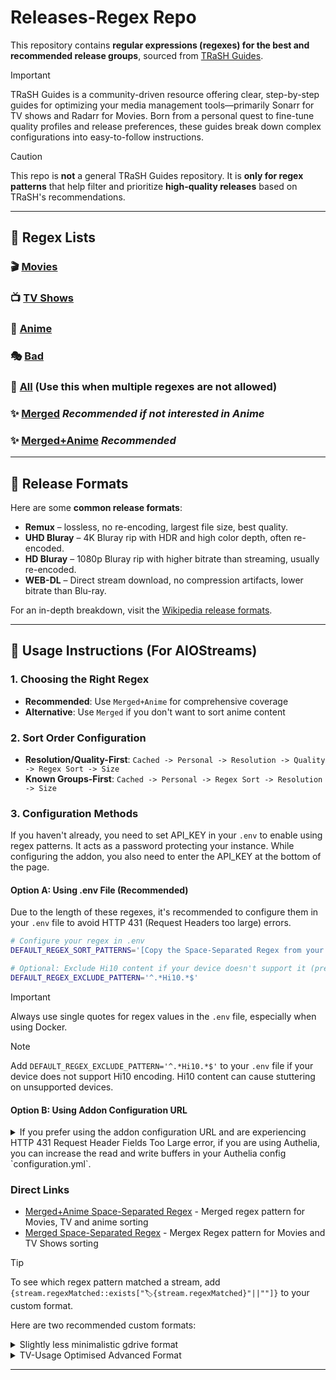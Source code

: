 # Releases-Regex Repo
This repository contains **regular expressions (regexes) for the best and recommended release groups**, sourced from [TRaSH Guides](https://trash-guides.info).

> [!IMPORTANT]
> TRaSH Guides is a community-driven resource offering clear, step-by-step guides for optimizing your media management tools—primarily Sonarr for TV shows and Radarr for Movies. Born from a personal quest to fine-tune quality profiles and release preferences, these guides break down complex configurations into easy-to-follow instructions.

> [!CAUTION]
> This repo is **not** a general TRaSH Guides repository. It is **only for regex patterns** that help filter and prioritize **high-quality releases** based on TRaSH's recommendations.

---

## 📂 Regex Lists
### 🎬 **[Movies](Source%20Regexes/Movie.md)** 
### 📺 **[TV Shows](Source%20Regexes/TV.md)**  
### 🍥 **[Anime](Source%20Regexes/Anime.md)**
### 🎭 **[Bad](Source%20Regexes/Bad.md)**
### 📝 **[All](All.md)** **(Use this when multiple regexes are not allowed)**

### ✨ **[Merged](Merged.md)** *Recommended if not interested in Anime*
### ✨ **[Merged+Anime](Merged+Anime.md)** *Recommended*

---

## 📖 Release Formats  

Here are some **common release formats**:

- **Remux** – lossless, no re-encoding, largest file size, best quality.
- **UHD Bluray** – 4K Bluray rip with HDR and high color depth, often re-encoded. 
- **HD Bluray** – 1080p Bluray rip with higher bitrate than streaming, usually re-encoded.
- **WEB-DL** – Direct stream download, no compression artifacts, lower bitrate than Blu-ray. 

For an in-depth breakdown, visit the [Wikipedia release formats](https://en.wikipedia.org/wiki/Pirated_movie_release_types#Release_formats).

---

## 🚀 Usage Instructions (For AIOStreams)

### 1. Choosing the Right Regex
- **Recommended**: Use `Merged+Anime` for comprehensive coverage
- **Alternative**: Use `Merged` if you don't want to sort anime content

### 2. Sort Order Configuration
- **Resolution/Quality-First**: `Cached -> Personal -> Resolution -> Quality -> Regex Sort -> Size`
- **Known Groups-First**: `Cached -> Personal -> Regex Sort -> Resolution -> Size`

### 3. Configuration Methods

If you haven't already, you need to set API_KEY in your `.env` to enable using regex patterns. It acts as a password protecting your instance. While configuring the addon, you also need to enter the API_KEY at the bottom of the page.

#### Option A: Using .env File (Recommended)
Due to the length of these regexes, it's recommended to configure them in your `.env` file to avoid HTTP 431 (Request Headers too large) errors.

```sh
# Configure your regex in .env
DEFAULT_REGEX_SORT_PATTERNS='[Copy the Space-Separated Regex from your chosen file below]'

# Optional: Exclude Hi10 content if your device doesn't support it (prevents stuttering)
DEFAULT_REGEX_EXCLUDE_PATTERN='^.*Hi10.*$'
```

> [!IMPORTANT]
> Always use single quotes for regex values in the `.env` file, especially when using Docker.

> [!NOTE]
> Add `DEFAULT_REGEX_EXCLUDE_PATTERN='^.*Hi10.*$'` to your `.env` file if your device does not support Hi10 encoding. Hi10 content can cause stuttering on unsupported devices.

#### Option B: Using Addon Configuration URL
<details>
<summary>If you prefer using the addon configuration URL and are experiencing HTTP 431 Request Header Fields Too Large error, if you are using Authelia, you can increase the read and write buffers in your Authelia config `configuration.yml`.</summary>
```yml
buffers:
  read: 2097152
  write: 2097152
```
</details>

### Direct Links
- [Merged+Anime Space-Separated Regex](Merged+Anime.md#-merged-space-seperated-regex-use-this-for-aiostreams) - Merged regex pattern for Movies, TV and anime sorting
- [Merged Space-Separated Regex](Merged.md#-merged-space-seperated-regex-use-this-for-aiostreams) - Mergex Regex pattern for Movies and TV Shows sorting

> [!TIP]
> To see which regex pattern matched a stream, add `{stream.regexMatched::exists["🏷️{stream.regexMatched}"||""]}` to your custom format.
> 
> Here are two recommended custom formats:
> <details>
> <summary>Slightly less minimalistic gdrive format</summary>
> 
> ([source: Viren](https://discord.com/channels/1225024298490662974/1370170296568516608))
> 
> **Name:**
> ```
> {stream.proxied::istrue["🕵️ "||""]}{stream.infoHash::exists["[P2P]"||""]}{provider.shortName::exists["[{provider.shortName}"||""]}{stream.personal::istrue[" ☁️"||""]}{provider.cached::istrue["⚡] "||""]}{provider.cached::isfalse["⏳]"||""]}{addon.name}{stream.resolution::exists[" {stream.resolution}"||""]}{stream.regexMatched::exists[" ({stream.regexMatched})"||""]}
> ```
> 
> **Description:**
> ```
> {stream.title::exists["📁 {stream.title}"||""]}{stream.year::exists[" ({stream.year})"||""]}{stream.season::>=0[" S"||""]}{stream.season::<=9["0"||""]}{stream.season::>0["{stream.season}"||""]}{stream.episode::>=0[" • E"||""]}{stream.episode::<=9["0"||""]}{stream.episode::>0["{stream.episode}"||""]}
> {stream.quality::exists["🎥 {stream.quality} "||""]}{stream.encode::exists["🎞️ {stream.encode} "||""]}{stream.releaseGroup::exists["🏷️ {stream.releaseGroup}"||""]}
> {stream.visualTags::exists["📺 {stream.visualTags::join(' • ')} "||""]}{stream.audioTags::exists["🎧 {stream.audioTags::join(' • ')}"||""]}
> {stream.size::>0["📦 {stream.size::bytes} "||""]}{stream.duration::>0["⏱️ {stream.duration::time} "||""]}{stream.age::exists["📅 {stream.age} "||""]}{stream.indexer::exists["🔍 {stream.indexer}"||""]}
> {stream.languageEmojis::exists["🌐 {stream.languageEmojis::join(' / ')}"||""]}
> ```
> </details>
> 
> <details>
> <summary>TV-Usage Optimised Advanced Format</summary>
> 
> ([source](https://discord.com/channels/1225024298490662974/1367377508328280145))
> 
> **Name:**
> ```
> {stream.infoHash::exists["[P2P]"||""]}{provider.cached::isfalse["⏳"||""]}{stream.personal::istrue["☁️ "||""]}{addon.name} {stream.resolution::=2160p["4K"||""]}{stream.resolution::=1440p["QHD"||""]}{stream.resolution::=1080p["HD"||""]}{stream.resolution::=720p["SD"||""]}
> {stream.visualTags::exists["📺 {stream.visualTags::join(' | ')} "||""]}
> {stream.regexMatched::exists["🏷️{stream.regexMatched}"||""]}
> ```
> 
> **Description:**
> ```
> {stream.quality::exists["🎥 {stream.quality} "||""]}{stream.encode::exists["🎞️ {stream.encode} "||""]}{stream.languages::exists["🌎 {stream.languageEmojis::join(' | ')}"||""]}
> {stream.size::>0["📦 {stream.size::bytes} "||""]}{stream.audioTags::exists["🎧 {stream.audioTags::join(' | ')} "||""]}
> {stream.filename::exists["📄 {stream.name}"||""]}
> ```
> </details>
---

